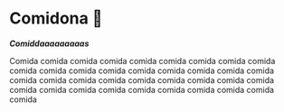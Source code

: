 # Comidona :cherries:

 ***Comiddaaaaaaaaas***  

Comida comida comida comida comida comida comida comida comida comida comida comida comida comida comida comida comida comida comida comida comida comida comida comida comida comida comida comida comida comida comida comida comida comida comida comida comida

